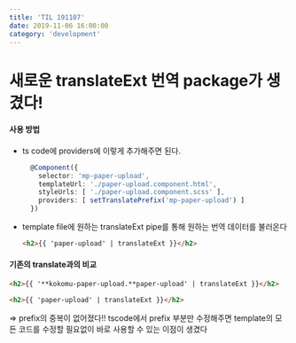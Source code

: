```yaml
---
title: 'TIL 191107'
date: 2019-11-06 16:00:00
category: 'development'
---
```




# 새로운 translateExt 번역 package가 생겼다!

#### 사용 방법

- ts code에 providers에 이렇게 추가해주면 된다.

  ```typescript
    @Component({
      selector: 'mp-paper-upload',
      templateUrl: './paper-upload.component.html',
      styleUrls: [ './paper-upload.component.scss' ],
      providers: [ setTranslatePrefix('mp-paper-upload') ]
    })
  ```

- template file에 원하는 translateExt pipe를 통해 원하는 번역 데이터를 불러온다

  ```html
  <h2>{{ 'paper-upload' | translateExt }}</h2>
  ```



#### 기존의 translate과의 비교

```html
<h2>{{ '**kokomu-paper-upload.**paper-upload' | translateExt }}</h2>

<h2>{{ 'paper-upload' | translateExt }}</h2>
```

⇒ prefix의 중복이 없어졌다!! tscode에서 prefix 부분만 수정해주면 template의 모든 코드를 수정할 필요없이 바로 사용할 수 있는 이점이 생겼다